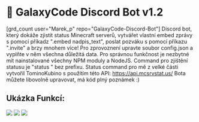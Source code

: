 # 🤖 GalaxyCode Discord Bot v1.2
[grd_count user="Marek_p" repo="GalaxyCode-Discord-Bot"]
Discord bot, který dokáže zjistit status Minecraft serverů, vytvářet vlastní embed zprávy s pomocí příkadz ".embed nadpis_text", poslat pozváku s pomocí příkazu ".invite" a brzy mnohem více! Pro zprovoznení upravte soubor config.json a vyplňte v něm všechna důležitá data. Pro správnou funkčnost je nezbytné mít nainstalované všechny NPM moduly a NodeJS. Command pro zjištění statusu je "status <adresa>" bez prefixu. Status command pro mě z velké části vytvořil TominoKubino s použitím této API: https://api.mcsrvstat.us/ Bota můžete libovolně upravovat, má kód plný poznámek :)
  ## Ukázka Funkcí:
![](https://media.discordapp.net/attachments/865982224607871006/891044704781733908/screen.png)
![](https://media.discordapp.net/attachments/890254928621219850/891429540314902558/help.png)
![](https://media.discordapp.net/attachments/890254928621219850/891429538419081266/invite.png)
